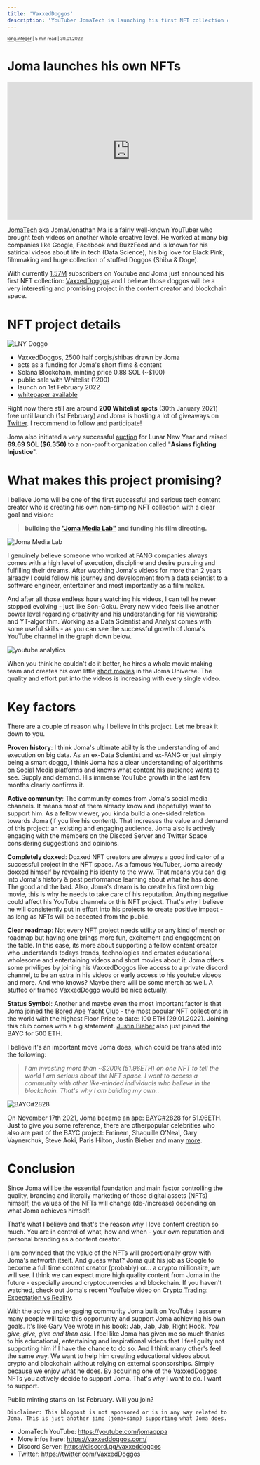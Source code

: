 ```yaml
---
title: 'VaxxedDoggos'
description: 'YouTuber JomaTech is launching his first NFT collection on the Solana Blockchain.'
---
```

<sub><sup><a href="https://instagram.com/long.integer">long.integer</a> | 5 min read | 30.01.2022</sup></sub>

# Joma launches his own NFTs

<iframe width="560" height="315" src="https://www.youtube.com/embed/k9JFitrgGgs" title="YouTube video player" frameborder="0" allow="accelerometer; autoplay; clipboard-write; encrypted-media; gyroscope; picture-in-picture" allowfullscreen></iframe>

[JomaTech](https://www.youtube.com/watch?v=pKO9UjSeLew) aka Joma/Jonathan Ma is a fairly well-known YouTuber who brought
tech videos on another whole creative level.
He worked at many big companies like Google, Facebook and BuzzFeed and is known for his satirical videos about
life in tech (Data Science), his big love for Black Pink, filmmaking and huge collection of stuffed Doggos (Shiba & Doge).

With currently [1.57M](https://www.youtube.com/c/jomaoppa) subscribers on Youtube and Joma just announced his first NFT collection: [VaxxedDoggos](https://www.vaxxeddoggos.com)
and I believe those doggos will be a very interesting and promising project in the content creator and blockchain space.

# **NFT project details**
![LNY Doggo](../imgs/blockchain_joma/auction250.jpg)
- VaxxedDoggos, 2500 half corgis/shibas drawn by Joma
- acts as a funding for Joma's short films & content
- Solana Blockchain, minting price 0.88 SOL (~$100)
- public sale with Whitelist (1200)
- launch on 1st February 2022
- [whitepaper available](https://vaxxed-doggo-assets.s3.us-west-2.amazonaws.com/Vaxxed+Doggos+Whitepaper.pdf)

Right now there still are around **200 Whitelist spots** (30th January 2021) free until launch (1st February) and Joma is hosting a lot of giveaways on [Twitter](https://twitter.com/vaxxeddoggos). I recommend to follow and participate!

Joma also initiated a very successful [auction](https://www.magiceden.io/auction/vaxxed_doggo) for Lunar New Year and raised **69.69 SOL ($6.350)** to a non-profit organization called "**Asians fighting Injustice**".



# **What makes this project promising?**

I believe Joma will be one of the first successful and serious tech content creator who is creating his own non-simping NFT collection with a clear goal and vision:
> **building the ["Joma Media Lab"](https://www.youtube.com/watch?v=k9JFitrgGgs&t=354s) and funding his film directing.**

![Joma Media Lab](../imgs/blockchain_joma/jomamediacompany.png "Joma Media Lab (Source: https://socialblade.com/youtube/c/jomaoppa/monthly)")



I genuinely believe someone who worked at FANG companies always comes with a high level of execution, discipline and desire pursuing and fulfilling their dreams.
After watching Joma's videos for more than 2 years already I could follow his journey and development from a  data scientist to a software engineer, entertainer and most importantly as a film maker.


And after all those endless hours watching his videos, I can tell he never stopped evolving - just like Son-Goku. Every new video feels like another power level regarding creativity and his understanding for his viewership and YT-algorithm.
Working as a Data Scientist and Analyst comes with some useful skills - as you can see the successful growth of Joma's YouTube channel in the graph down below.

![youtube analytics](../imgs/blockchain_joma/joma-yt-analytics.jpg "Consistent growth on YouTube (Source: https://socialblade.com/youtube/c/jomaoppa/monthly)")

When you think he couldn't do it better, he hires a whole movie making team and creates his own little [short movies](https://www.youtube.com/watch?v=7ZcmboYbNPQ&t=1s) in the Joma Universe.
The quality and effort put into the videos is increasing with every single video.

# Key factors
There are a couple of reason why I believe in this project. Let me break it down to you.

**Proven history**:
I think Joma's ultimate ability is the understanding of and execution on big data. As an ex-Data Scientist and ex-FANG or just simply being a smart doggo, I think Joma has a clear understanding of algorithms on Social Media platforms and knows what content his audience wants to see. Supply and demand. His immense YouTube growth in the last few months clearly confirms it.

**Active community**:
The community comes from Joma's social media channels. It means most of them already know and (hopefully) want to support him. As a fellow viewer, you kinda build a one-sided relation towards Joma (if you like his content).
That increases the value and demand of this project: an existing and engaging audience. Joma also is actively engaging with the members on the Discord Server and Twitter Space considering suggestions and opinions.

**Completely doxxed**:
Doxxed NFT creators are always a good indicator of a successful project in the NFT space. As a famous YouTuber, Joma already doxxed himself by revealing his identy to the www. That means you can dig into Joma's history & past performance learning about what he has done. The good and the bad. Also, Joma's dream is to create his first own big movie, this is why he needs to take care of his reputation. Anything negative could affect his YouTube channels or this NFT project. That's why I believe he will consistently put in effort into his projects to create positive impact - as long as NFTs will be accepted from the public.

**Clear roadmap**:
Not every NFT project needs utility or any kind of merch or roadmap but having one brings more fun, excitement and engagement on the table.
In this case, its more about supporting a fellow content creator who understands todays trends, technologies and creates educational, wholesome and entertaining videos and short movies about it.
Joma offers some priviliges by joining his VaxxedDoggos like access to a private discord channel, to be an extra in his videos or early access to his youtube videos and more. And who knows? Maybe there will be some merch as well. A stuffed or framed VaxxedDoggo would be nice actually.

**Status Symbol**:
Another and maybe even the most important factor is that Joma joined the [Bored Ape Yacht Club](https://opensea.io/collection/boredapeyachtclub) - the most popular NFT collections in the world with the highest Floor Price to date: 100 ETH (29.01.2022). Joining this club comes with a big statement. [Justin Bieber](https://opensea.io/assets/0xbc4ca0eda7647a8ab7c2061c2e118a18a936f13d/3001) also just joined the BAYC for 500 ETH.

I believe it's an important move Joma does, which could be translated into the following:
  >*I am investing more than ~$200k (51.96ETH) on one NFT to tell the world I am serious about the NFT space. I want to access a community with other like-minded individuals who believe in the blockchain. That's why I am building my own.*.

![BAYC#2828](../imgs/blockchain_joma/joma-ape2828.jpg "Consistent growth on YouTube (Source: https://socialblade.com/youtube/c/jomaoppa/monthly)")

On November 17th 2021, Joma became an ape: [BAYC#2828](https://opensea.io/assets/0xbc4ca0eda7647a8ab7c2061c2e118a18a936f13d/2828) for 51.96ETH.
Just to give you some reference, there are otherpopular celebrities who also are part of the BAYC project: Eminem, Shaquille O’Neal, Gary Vaynerchuk, Steve Aoki, Paris Hilton, Justin Bieber and many [more](https://boardroom.tv/bored-ape-nft-celebrity-owners/#:~:text=Celebrities%20from%20around%20the%20world,show%20off%20their%20new%20purchases.&text=Get%20on%20our%20list%20for,trends%2C%20interviews%2C%20and%20more.).

# Conclusion

Since Joma will be the essential foundation and main factor controlling the quality, branding and literally marketing of those digital assets (NFTs) himself, the values of the NFTs will change (de-/increase) depending on what Joma achieves himself.

That's what I believe and that's the reason why I love content creation so much. You are in control of what, how and when - your own reputation and personal branding as a content creator.

I am convinced that the value of the NFTs will proportionally grow with Joma's networth itself. And guess what? Joma quit his job as Google to become a full time content creator (probably) or... a crypto millionaire, we will see. I think we can expect more high quality content from Joma in the future - especially around cryptocurrencies and blockchain.
If you haven't watched, check out Joma's recent YouTube video on [Crypto Trading: Expectation vs Reality](https://www.youtube.com/watch?v=oCqkVZVPOe8).

With the active and engaging community Joma built on YouTube I assume many people will take this opportunity and support Joma achieving his own goals.
It's like Gary Vee wrote in his book: Jab, Jab, Jab, Right Hook. *You give, give, give and then ask.* I feel like Joma has given me so much thanks to his educational, entertaining and inspirational videos that I feel guilty not supporting him if I have the chance to do so.
And I think many other's feel the same way. We want to help him creating educational videos about crypto and blockchain without relying on external sponsorships. Simply because we enjoy what he does.
By acquiring one of the VaxxedDoggos NFTs you actively decide to support Joma. That's why I want to do. I want to support.

Public minting starts on 1st February. Will you join?

`Disclaimer: This blogpost is not sponsored or is in any way related to Joma. This is just another jimp (joma+simp) supporting what Joma does.`

* JomaTech YouTube: https://youtube.com/jomaoppa
* More infos here: https://vaxxeddoggos.com/
* Discord Server: https://discord.gg/vaxxeddoggos
* Twitter: https://twitter.com/VaxxedDoggos
